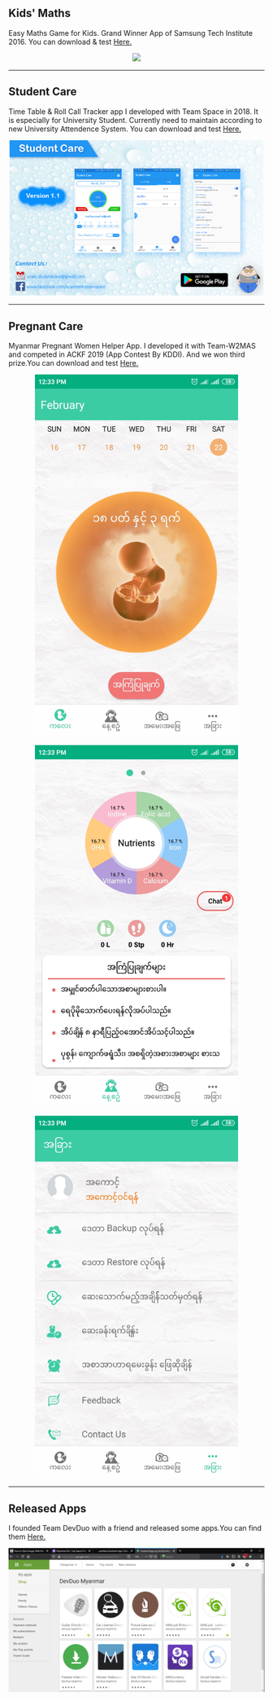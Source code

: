 <h2>Kids' Maths</h2>
<p>Easy Maths Game for Kids. Grand Winner App of Samsung Tech Institute 2016. You can download & test <a href="https://yadi.sk/d/I1Mt3Cg2ohdS7w">Here.</a></p>

<p align="center"><img src="https://github.com/aunthtoo/Android-App-Collection-By-Me/blob/master/ss/KidsMaths.gif" width="500"/></p>

<hr>
<h2>Student Care</h2>
<p>Time Table & Roll Call Tracker app I developed with Team Space in 2018. It is especially for University Student. Currently need to maintain according to new University Attendence System. You can download and test <a href="https://yadi.sk/d/SE8_JU0rW-tXxQ">Here.</a></p>

<p align="center"><img src="https://github.com/aunthtoo/Android-App-Collection-By-Me/blob/master/ss/scare%20ss.png" width="500"/></p>

<hr>
<h2>Pregnant Care</h2>
<p>Myanmar Pregnant Women Helper App. I developed it with Team-W2MAS and competed in ACKF 2019 (App Contest By KDDI). And we won third prize.You can download and test <a href="https://yadi.sk/d/xt7AzOhET7VEUw">Here.</a></p>

<p align="center"><img src="https://github.com/aunthtoo/Android-App-Collection-By-Me/blob/master/ss/pcare_01.jpg" width="400"/></p>
<p align="center"><img src="https://github.com/aunthtoo/Android-App-Collection-By-Me/blob/master/ss/pcare_02.jpg" width="400"/></p>
<p align="center"><img src="https://github.com/aunthtoo/Android-App-Collection-By-Me/blob/master/ss/pcare_03.jpg" width="400"/></p>

<hr>
<h2>Released Apps</h2>
<p>I founded Team DevDuo with a friend and released some apps.You can find them <a href="https://play.google.com/store/apps/developer?id=DevDuo+Myanmar">Here.</a></p>

<p align="center"><img src="https://github.com/aunthtoo/Android-App-Collection-By-Me/blob/master/ss/PlayStore.png"/></p>
